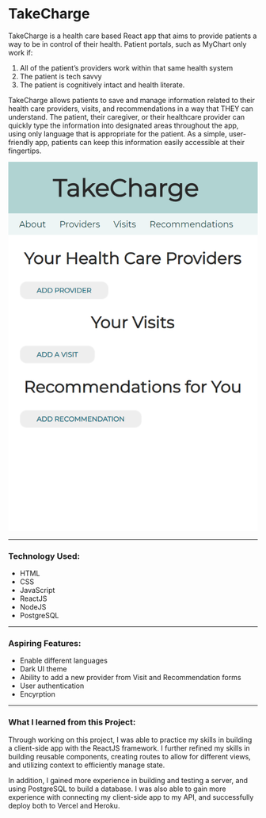 # TakeCharge

TakeCharge is a health care based React app that aims to provide patients  a way to be in control of their health. Patient portals, such as MyChart only work if:

1) All of the patient’s providers work within that same health system
2) The patient is tech savvy
3) The patient is cognitively intact and health literate.

TakeCharge allows patients to save and manage information related to their health care providers, visits, and recommendations in a way that THEY can understand. The patient, their caregiver, or their healthcare provider can quickly type the information into designated areas throughout the app, using only language that is appropriate for the patient. As a simple, user-friendly app, patients can keep this information easily accessible at their fingertips.

![Home Page](images/takecharge.png)

***

### Technology Used:
* HTML
* CSS
* JavaScript
* ReactJS
* NodeJS
* PostgreSQL

***

### Aspiring Features:
* Enable different languages
* Dark UI theme
* Ability to add a new provider from Visit and Recommendation forms
* User authentication
* Encyrption

***

### What I learned from this Project:
Through working on this project, I was able to practice my skills in building a client-side app with the ReactJS framework. I further refined my skills in building reusable components, creating routes to allow for different views, and utilizing context to efficiently manage state.

In addition, I gained more experience in building and testing a server, and using PostgreSQL to build a database. I was also able to gain more experience with connecting my client-side app to my API, and successfully deploy both to Vercel and Heroku.